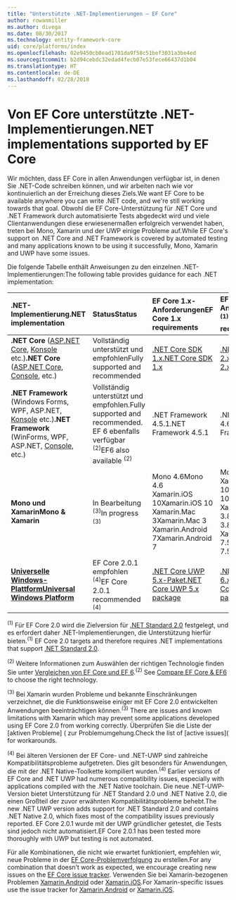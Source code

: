 ```yaml
---
title: "Unterstützte .NET-Implementierungen – EF Core"
author: rowanmiller
ms.author: divega
ms.date: 08/30/2017
ms.technology: entity-framework-core
uid: core/platforms/index
ms.openlocfilehash: 02e9450cb0ead1701da9f58c51bef3031a3be4ed
ms.sourcegitcommit: b2d94cebdc32edad4fecb07e53fece66437d1b04
ms.translationtype: HT
ms.contentlocale: de-DE
ms.lasthandoff: 02/28/2018
---
```

# <a name="net-implementations-supported-by-ef-core"></a><span data-ttu-id="309b4-102">Von EF Core unterstützte .NET-Implementierungen</span><span class="sxs-lookup"><span data-stu-id="309b4-102">.NET implementations supported by EF Core</span></span>

<span data-ttu-id="309b4-103">Wir möchten, dass EF Core in allen Anwendungen verfügbar ist, in denen Sie .NET-Code schreiben können, und wir arbeiten nach wie vor kontinuierlich an der Erreichung dieses Ziels.</span><span class="sxs-lookup"><span data-stu-id="309b4-103">We want EF Core to be available anywhere you can write .NET code, and we're still working towards that goal.</span></span> <span data-ttu-id="309b4-104">Obwohl die EF Core-Unterstützung für .NET Core und .NET Framework durch automatisierte Tests abgedeckt wird und viele Clientanwendungen diese erwiesenermaßen erfolgreich verwendet haben, treten bei Mono, Xamarin und der UWP einige Probleme auf.</span><span class="sxs-lookup"><span data-stu-id="309b4-104">While EF Core's support on .NET Core and .NET Framework is covered by automated testing and many applications known to be using it successfully, Mono, Xamarin and UWP have some issues.</span></span>

<span data-ttu-id="309b4-105">Die folgende Tabelle enthält Anweisungen zu den einzelnen .NET-Implementierungen:</span><span class="sxs-lookup"><span data-stu-id="309b4-105">The following table provides guidance for each .NET implementation:</span></span>

| <span data-ttu-id="309b4-106">.NET-Implementierung</span><span class="sxs-lookup"><span data-stu-id="309b4-106">.NET implementation</span></span>                                                                                                  | <span data-ttu-id="309b4-107">Status</span><span class="sxs-lookup"><span data-stu-id="309b4-107">Status</span></span>                                                             | <span data-ttu-id="309b4-108">EF Core 1.x-Anforderungen</span><span class="sxs-lookup"><span data-stu-id="309b4-108">EF Core 1.x requirements</span></span>                                                                                | <span data-ttu-id="309b4-109">EF Core 2.x-Anforderungen <sup>(1)</sup></span><span class="sxs-lookup"><span data-stu-id="309b4-109">EF Core 2.x requirements <sup>(1)</sup></span></span>                                                                 |
|:---------------------------------------------------------------------------------------------------------------------|:-------------------------------------------------------------------|:--------------------------------------------------------------------------------------------------------|:--------------------------------------------------------------------------------------------------------|
| <span data-ttu-id="309b4-110">**.NET Core** ([ASP.NET Core](../get-started/aspnetcore/index.md), [Konsole](../get-started/netcore/index.md) etc.)</span><span class="sxs-lookup"><span data-stu-id="309b4-110">**.NET Core** ([ASP.NET Core](../get-started/aspnetcore/index.md), [Console](../get-started/netcore/index.md), etc.)</span></span> | <span data-ttu-id="309b4-111">Vollständig unterstützt und empfohlen</span><span class="sxs-lookup"><span data-stu-id="309b4-111">Fully supported and recommended</span></span>                                    | [<span data-ttu-id="309b4-112">.NET Core SDK 1.x</span><span class="sxs-lookup"><span data-stu-id="309b4-112">.NET Core SDK 1.x</span></span>](https://www.microsoft.com/net/core/)                                                | [<span data-ttu-id="309b4-113">.NET Core SDK 2.x</span><span class="sxs-lookup"><span data-stu-id="309b4-113">.NET Core SDK 2.x</span></span>](https://www.microsoft.com/net/core/)                                                |
| <span data-ttu-id="309b4-114">**.NET Framework** (Windows Forms, WPF, ASP.NET, [Konsole](../get-started/full-dotnet/index.md) etc.)</span><span class="sxs-lookup"><span data-stu-id="309b4-114">**.NET Framework** (WinForms, WPF, ASP.NET, [Console](../get-started/full-dotnet/index.md), etc.)</span></span>                    | <span data-ttu-id="309b4-115">Vollständig unterstützt und empfohlen.</span><span class="sxs-lookup"><span data-stu-id="309b4-115">Fully supported and recommended.</span></span> <span data-ttu-id="309b4-116">EF 6 ebenfalls verfügbar <sup>(2)</sup></span><span class="sxs-lookup"><span data-stu-id="309b4-116">EF6 also available <sup>(2)</sup></span></span> | <span data-ttu-id="309b4-117">.NET Framework 4.5.1</span><span class="sxs-lookup"><span data-stu-id="309b4-117">.NET Framework 4.5.1</span></span>                                                                                    | <span data-ttu-id="309b4-118">.NET Framework 4.6.1</span><span class="sxs-lookup"><span data-stu-id="309b4-118">.NET Framework 4.6.1</span></span>                                                                                    |
| <span data-ttu-id="309b4-119">**Mono und Xamarin**</span><span class="sxs-lookup"><span data-stu-id="309b4-119">**Mono & Xamarin**</span></span>                                                                                                   | <span data-ttu-id="309b4-120">In Bearbeitung <sup>(3)</sup></span><span class="sxs-lookup"><span data-stu-id="309b4-120">In progress <sup>(3)</sup></span></span>                                         | <span data-ttu-id="309b4-121">Mono 4.6</span><span class="sxs-lookup"><span data-stu-id="309b4-121">Mono 4.6</span></span> <br/> <span data-ttu-id="309b4-122">Xamarin.iOS 10</span><span class="sxs-lookup"><span data-stu-id="309b4-122">Xamarin.iOS 10</span></span> <br/> <span data-ttu-id="309b4-123">Xamarin.Mac 3</span><span class="sxs-lookup"><span data-stu-id="309b4-123">Xamarin.Mac 3</span></span> <br/> <span data-ttu-id="309b4-124">Xamarin.Android 7</span><span class="sxs-lookup"><span data-stu-id="309b4-124">Xamarin.Android 7</span></span>                               | <span data-ttu-id="309b4-125">Mono 5.4</span><span class="sxs-lookup"><span data-stu-id="309b4-125">Mono 5.4</span></span> <br/> <span data-ttu-id="309b4-126">Xamarin.iOS 10.14</span><span class="sxs-lookup"><span data-stu-id="309b4-126">Xamarin.iOS 10.14</span></span> <br/> <span data-ttu-id="309b4-127">Xamarin.Mac 3.8</span><span class="sxs-lookup"><span data-stu-id="309b4-127">Xamarin.Mac 3.8</span></span> <br/> <span data-ttu-id="309b4-128">Xamarin.Android 7.5</span><span class="sxs-lookup"><span data-stu-id="309b4-128">Xamarin.Android 7.5</span></span>                        |
| [<span data-ttu-id="309b4-129">**Universelle Windows-Plattform**</span><span class="sxs-lookup"><span data-stu-id="309b4-129">**Universal Windows Platform**</span></span>](../get-started/uwp/index.md)                                                        | <span data-ttu-id="309b4-130">EF Core 2.0.1 empfohlen <sup>(4)</sup></span><span class="sxs-lookup"><span data-stu-id="309b4-130">EF Core 2.0.1 recommended <sup>(4)</sup></span></span>                           | [<span data-ttu-id="309b4-131">.NET Core UWP 5.x-Paket</span><span class="sxs-lookup"><span data-stu-id="309b4-131">.NET Core UWP 5.x package</span></span>](https://www.nuget.org/packages/Microsoft.NETCore.UniversalWindowsPlatform/) | [<span data-ttu-id="309b4-132">.NET Core UWP 6.x-Paket</span><span class="sxs-lookup"><span data-stu-id="309b4-132">.NET Core UWP 6.x package</span></span>](https://www.nuget.org/packages/Microsoft.NETCore.UniversalWindowsPlatform/) |

<span data-ttu-id="309b4-133"><sup>(1)</sup> Für EF Core 2.0 wird die Zielversion für [.NET Standard 2.0](https://docs.microsoft.com/dotnet/standard/net-standard) festgelegt, und es erfordert daher .NET-Implementierungen, die Unterstützung hierfür bieten.</span><span class="sxs-lookup"><span data-stu-id="309b4-133"><sup>(1)</sup> EF Core 2.0 targets and therefore requires .NET implementations that support [.NET Standard 2.0](https://docs.microsoft.com/dotnet/standard/net-standard).</span></span>

<span data-ttu-id="309b4-134"><sup>(2)</sup> Weitere Informationen zum Auswählen der richtigen Technologie finden Sie unter [Vergleichen von EF Core und EF 6](../../efcore-and-ef6/index.md).</span><span class="sxs-lookup"><span data-stu-id="309b4-134"><sup>(2)</sup> See [Compare EF Core & EF6](../../efcore-and-ef6/index.md) to choose the right technology.</span></span>

<span data-ttu-id="309b4-135"><sup>(3)</sup> Bei Xamarin wurden Probleme und bekannte Einschränkungen verzeichnet, die die Funktionsweise einiger mit EF Core 2.0 entwickelten Anwendungen beeinträchtigen können.</span><span class="sxs-lookup"><span data-stu-id="309b4-135"><sup>(3)</sup> There are issues and known limitations with Xamarin which may prevent some applications developed using EF Core 2.0 from working correctly.</span></span> <span data-ttu-id="309b4-136">Überprüfen Sie die Liste der [aktiven Probleme] ([](https://github.com/aspnet/entityframeworkCore/issues?q=is%3Aopen+is%3Aissue+label%3Aarea-xamarin) zur Problemumgehung.</span><span class="sxs-lookup"><span data-stu-id="309b4-136">Check the list of [active issues]([](https://github.com/aspnet/entityframeworkCore/issues?q=is%3Aopen+is%3Aissue+label%3Aarea-xamarin) for workarounds.</span></span>

<span data-ttu-id="309b4-137"><sup>(4)</sup> Bei älteren Versionen der EF Core- und .NET-UWP sind zahlreiche Kompatibilitätsprobleme aufgetreten. Dies gilt besonders für Anwendungen, die mit der .NET Native-Toolkette kompiliert wurden.</span><span class="sxs-lookup"><span data-stu-id="309b4-137"><sup>(4)</sup> Earlier versions of EF Core and .NET UWP had numerous compatibility issues, especially with applications compiled with the .NET Native toolchain.</span></span> <span data-ttu-id="309b4-138">Die neue .NET-UWP-Version bietet Unterstützung für .NET Standard 2.0 und .NET Native 2.0, die einen Großteil der zuvor erwähnten Kompatibilitätsprobleme behebt.</span><span class="sxs-lookup"><span data-stu-id="309b4-138">The new .NET UWP version adds support for .NET Standard 2.0 and contains .NET Native 2.0, which fixes most of the compatibility issues previously reported.</span></span> <span data-ttu-id="309b4-139">EF Core 2.0.1 wurde mit der UWP gründlicher getestet, die Tests sind jedoch nicht automatisiert.</span><span class="sxs-lookup"><span data-stu-id="309b4-139">EF Core 2.0.1 has been tested more thoroughly with UWP but testing is not automated.</span></span>

<span data-ttu-id="309b4-140">Für alle Kombinationen, die nicht wie erwartet funktioniert, empfehlen wir, neue Probleme in der [EF Core-Problemverfolgung](https://github.com/aspnet/entityframeworkcore/issues/new) zu erstellen.</span><span class="sxs-lookup"><span data-stu-id="309b4-140">For any combination that doesn’t work as expected, we encourage creating new issues on the [EF Core issue tracker](https://github.com/aspnet/entityframeworkcore/issues/new).</span></span> <span data-ttu-id="309b4-141">Verwenden Sie bei Xamarin-bezogenen Problemen [Xamarin.Android](https://github.com/xamarin/xamarin-android/issues/new) oder [Xamarin.iOS](https://github.com/xamarin/xamarin-macios/issues/new).</span><span class="sxs-lookup"><span data-stu-id="309b4-141">For Xamarin-specific issues use the issue tracker for [Xamarin.Android](https://github.com/xamarin/xamarin-android/issues/new) or [Xamarin.iOS](https://github.com/xamarin/xamarin-macios/issues/new).</span></span>
